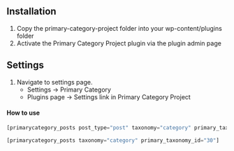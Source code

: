 ## Installation

1. Copy the primary-category-project folder into your wp-content/plugins folder
2. Activate the Primary Category Project plugin via the plugin admin page

## Settings

1. Navigate to  settings page.
    - Settings -> Primary Category
    - Plugins page -> Settings link in Primary Category Project
	


#### How to use

```PHP
[primarycategory_posts post_type="post" taxonomy="category" primary_taxonomy_id="30"]
```

```PHP
[primarycategory_posts taxonomy="category" primary_taxonomy_id="30"]
```
